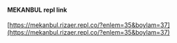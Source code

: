 #### MEKANBUL repl link

[https://mekanbul.rizaer.repl.co/?enlem=35&boylam=37](https://mekanbul.rizaer.repl.co/?enlem=35&boylam=37)
